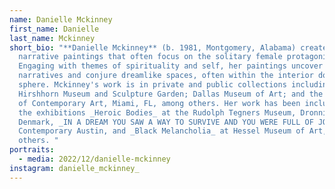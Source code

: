 ```yaml
---
name: Danielle Mckinney
first_name: Danielle
last_name: Mckinney
short_bio: "**Danielle Mckinney** (b. 1981, Montgomery, Alabama) creates
  narrative paintings that often focus on the solitary female protagonist.
  Engaging with themes of spirituality and self, her paintings uncover hidden
  narratives and conjure dreamlike spaces, often within the interior domestic
  sphere. Mckinney's work is in private and public collections including the
  Hirshhorn Museum and Sculpture Garden; Dallas Museum of Art; and the Institute
  of Contemporary Art, Miami, FL, among others. Her work has been included in
  the exhibitions _Heroic Bodies_ at the Rudolph Tegners Museum, Dronningmølle,
  Denmark, _IN A DREAM YOU SAW A WAY TO SURVIVE AND YOU WERE FULL OF JOY_ at The
  Contemporary Austin, and _Black Melancholia_ at Hessel Museum of Art, among
  others. "
portraits:
  - media: 2022/12/danielle-mckinney
instagram: danielle_mckinney_
---
```

